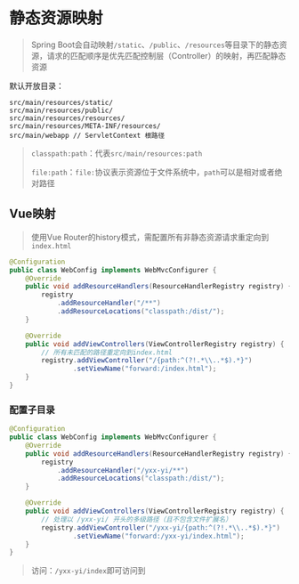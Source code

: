 # 静态资源映射

> Spring Boot会自动映射`/static`、`/public`、`/resources`等目录下的静态资源，请求的匹配顺序是优先匹配控制层（Controller）的映射，再匹配静态资源

默认开放目录：

```
src/main/resources/static/
src/main/resources/public/
src/main/resources/resources/
src/main/resources/META-INF/resources/
src/main/webapp // ServletContext 根路径
```

> `classpath:path`：代表`src/main/resources:path`
>
> `file:path`：`file:`协议表示资源位于文件系统中，`path`可以是相对或者绝对路径

## Vue映射

> 使用Vue Router的history模式，需配置所有非静态资源请求重定向到`index.html`

```java
@Configuration
public class WebConfig implements WebMvcConfigurer {
    @Override
    public void addResourceHandlers(ResourceHandlerRegistry registry) {
        registry
            .addResourceHandler("/**")
            .addResourceLocations("classpath:/dist/");
    }

    @Override
    public void addViewControllers(ViewControllerRegistry registry) {
        // 所有未匹配的路径重定向到index.html
        registry.addViewController("/{path:^(?!.*\\..*$).*}")
                .setViewName("forward:/index.html");
    }
}
```

### 配置子目录

```java
@Configuration
public class WebConfig implements WebMvcConfigurer {
    @Override
    public void addResourceHandlers(ResourceHandlerRegistry registry) {
        registry
            .addResourceHandler("/yxx-yi/**")
            .addResourceLocations("classpath:/dist/");
    }

    @Override
    public void addViewControllers(ViewControllerRegistry registry) {
        // 处理以 /yxx-yi/ 开头的多级路径（且不包含文件扩展名）
        registry.addViewController("/yxx-yi/{path:^(?!.*\\..*$).*}")
                .setViewName("forward:/yxx-yi/index.html");
    }
}
```

> 访问：`/yxx-yi/index`即可访问到
